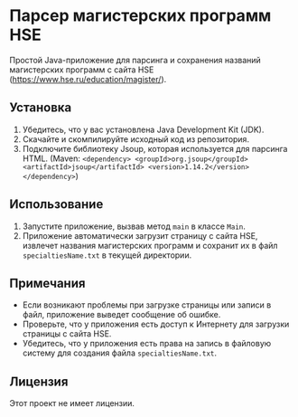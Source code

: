 # Парсер магистерских программ HSE

Простой Java-приложение для парсинга и сохранения названий магистерских программ с сайта HSE (https://www.hse.ru/education/magister/).

## Установка

1. Убедитесь, что у вас установлена Java Development Kit (JDK).
2. Скачайте и скомпилируйте исходный код из репозитория.
3. Подключите библиотеку Jsoup, которая используется для парсинга HTML. (Maven: `<dependency> <groupId>org.jsoup</groupId> <artifactId>jsoup</artifactId> <version>1.14.2</version> </dependency>`)

## Использование

1. Запустите приложение, вызвав метод `main` в классе `Main`.
2. Приложение автоматически загрузит страницу с сайта HSE, извлечет названия магистерских программ и сохранит их в файл `specialtiesName.txt` в текущей директории.

## Примечания

- Если возникают проблемы при загрузке страницы или записи в файл, приложение выведет сообщение об ошибке.
- Проверьте, что у приложения есть доступ к Интернету для загрузки страницы с сайта HSE.
- Убедитесь, что у приложения есть права на запись в файловую систему для создания файла `specialtiesName.txt`.

## Лицензия

Этот проект не имеет лицензии.
